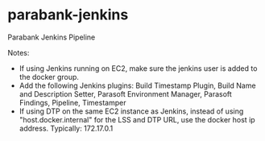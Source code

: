 # parabank-jenkins
Parabank Jenkins Pipeline

Notes:
- If using Jenkins running on EC2, make sure the jenkins user is added to the docker group.
- Add the following Jenkins plugins: Build Timestamp Plugin, Build Name and Description Setter, Parasoft Environment Manager, Parasoft Findings, Pipeline, Timestamper
- If using DTP on the same EC2 instance as Jenkins, instead of using "host.docker.internal" for the LSS and DTP URL, use the docker host ip address.  Typically: 172.17.0.1